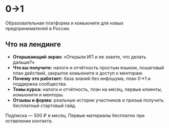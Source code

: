 # 0→1

Образовательная платформа и комьюнити для новых предпринимателей в России.

## Что на лендинге

* **Открывающий экран:** «Открыли ИП и не знаете, что делать дальше?»
* **Что вы получите:** налоги и отчётность простым языком, пошаговый план действий, закрытое комьюнити и доступ к менторам.
* **Почему это работает:** база знаний без инфошума, план 0→1 и поддержка сообщества.
* **Темы курса:** налоги и отчётность, план на месяц, первые клиенты, комьюнити и менторы.
* **Отзывы и форма:** реальные истории участников и призыв получить бесплатный стартовый гайд.

Подписка — 500 ₽ в месяц. Первые материалы бесплатно при оставлении контакта.
